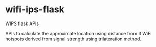 # wifi-ips-flask
WIPS flask APIs

APIs to calculate the approximate location using distance from 3 WiFi hotspots derived from signal strength using trilateration method.
